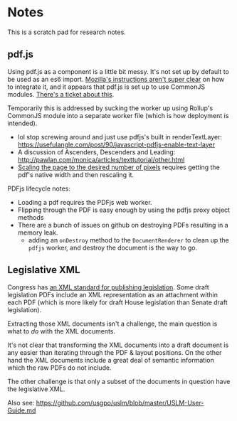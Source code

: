 # Notes

This is a scratch pad for research notes.

## pdf.js

Using pdf.js as a component is a little bit messy.  It's not set up by default to be used as an es6 import.  [Mozilla's instructions aren't super clear][pdfjs-instructions] on how to integrate it, and it appears that pdf.js is set up to use CommonJS modules.  [There's a ticket about this](https://github.com/mozilla/pdf.js/issues/10317).

Temporarily this is addressed by sucking the worker up using Rollup's CommonJS module into a separate worker file (which is how deployment is intended).

- lol stop screwing around and just use pdfjs's built in renderTextLayer: https://usefulangle.com/post/90/javascript-pdfjs-enable-text-layer
- A discussion of Ascenders, Descenders and Leading: http://pawlan.com/monica/articles/texttutorial/other.html
- [Scaling the page to the desired number of pixels][document-scaling] requires getting the pdf's native width and then rescaling it.

PDFjs lifecycle notes:

- Loading a pdf requires the PDFjs web worker.
- Flipping through the PDF is easy enough by using the pdfjs proxy object methods
- There are a bunch of issues on github on destroying PDFs resulting in a memory leak.
  - adding an `onDestroy` method to the `DocumentRenderer` to clean up the `pdfjs` worker, and destroy the document is the way to go.


[pdfjs-instructions]: https://github.com/mozilla/pdf.js/wiki/Setup-pdf.js-in-a-website

[react-pdf]: http://projects.wojtekmaj.pl/react-pdf/
[react-pdf-repo]: https://github.com/wojtekmaj/react-pdf
[hubgit-example]: https://gist.github.com/hubgit/600ec0c224481e910d2a0f883a7b98e3
[issue-about-font-extraction]: https://github.com/mozilla/pdf.js/issues/7914
[bananas-comment-about-bounding-boxes]: https://github.com/mozilla/pdf.js/issues/5643#issuecomment-69969258
[document-scaling]: https://mozilla.github.io/pdf.js/examples/#rendering-the-page



## Legislative XML

Congress has [an XML standard for publishing legislation](https://xml.house.gov/).  Some draft legislation PDFs include an XML representation as an attachment within each PDF (which is more likely for draft House legislation than Senate draft legislation).  

Extracting those XML documents isn't a challenge, the main question is what to _do_ with the XML documents.

It's not clear that transforming the XML documents into a draft document is any easier than iterating through the PDF & layout positions.  On the other hand the XML documents include a great deal of semantic information which the raw PDFs do not include.

The other challenge is that only a subset of the documents in question have the legislative XML.

Also see: https://github.com/usgpo/uslm/blob/master/USLM-User-Guide.md